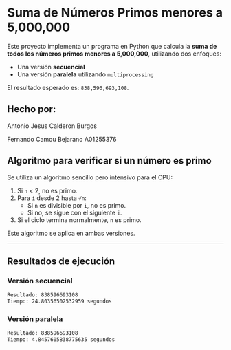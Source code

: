 # Suma de Números Primos menores a 5,000,000

<!--Lease en https://github.com/fernando-cb12/ProgramacionParalela-->

Este proyecto implementa un programa en Python que calcula la **suma de todos los números primos menores a 5,000,000**, utilizando dos enfoques:

- Una versión **secuencial**
- Una versión **paralela** utilizando `multiprocessing`

El resultado esperado es: `838,596,693,108`.

## Hecho por:

Antonio Jesus Calderon Burgos

Fernando Camou Bejarano A01255376

## Algoritmo para verificar si un número es primo

Se utiliza un algoritmo sencillo pero intensivo para el CPU:

1. Si `n` < 2, no es primo.
2. Para `i` desde 2 hasta `√n`:
   - Si `n` es divisible por `i`, no es primo.
   - Si no, se sigue con el siguiente `i`.
3. Si el ciclo termina normalmente, `n` es primo.

Este algoritmo se aplica en ambas versiones.

---

## Resultados de ejecución

### Versión secuencial

```bash
Resultado: 838596693108
Tiempo: 24.80356502532959 segundos
```

### Versión paralela

```bash
Resultado: 838596693108
Tiempo: 4.8457605838775635 segundos
```
